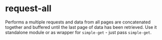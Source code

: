 # request-all
Performs a multiple requests and data from all pages are concatenated together and buffered until the last page of data has been retrieved. Use it standalone module or as wrapper for `simple-get` - just pass `simple-get`.
